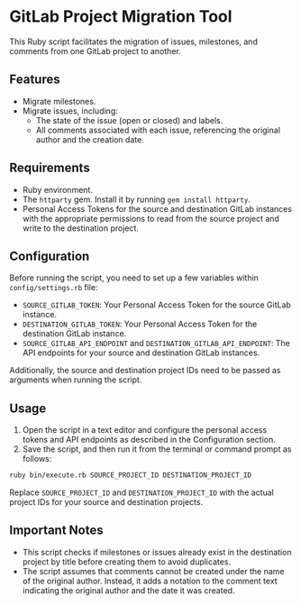 # GitLab Project Migration Tool

This Ruby script facilitates the migration of issues, milestones, and comments from one GitLab project to another.

## Features

- Migrate milestones.
- Migrate issues, including:
  - The state of the issue (open or closed) and labels.
  - All comments associated with each issue, referencing the original author and the creation date.

## Requirements

- Ruby environment.
- The `httparty` gem. Install it by running `gem install httparty`.
- Personal Access Tokens for the source and destination GitLab instances with the appropriate permissions to read from the source project and write to the destination project.

## Configuration

Before running the script, you need to set up a few variables within `config/settings.rb` file:

- `SOURCE_GITLAB_TOKEN`: Your Personal Access Token for the source GitLab instance.
- `DESTINATION_GITLAB_TOKEN`: Your Personal Access Token for the destination GitLab instance.
- `SOURCE_GITLAB_API_ENDPOINT` and `DESTINATION_GITLAB_API_ENDPOINT`: The API endpoints for your source and destination GitLab instances.

Additionally, the source and destination project IDs need to be passed as arguments when running the script.

## Usage

1. Open the script in a text editor and configure the personal access tokens and API endpoints as described in the Configuration section.
2. Save the script, and then run it from the terminal or command prompt as follows:

```sh
ruby bin/execute.rb SOURCE_PROJECT_ID DESTINATION_PROJECT_ID
```

Replace `SOURCE_PROJECT_ID` and `DESTINATION_PROJECT_ID` with the actual project IDs for your source and destination projects.

## Important Notes

- This script checks if milestones or issues already exist in the destination project by title before creating them to avoid duplicates.
- The script assumes that comments cannot be created under the name of the original author. Instead, it adds a notation to the comment text indicating the original author and the date it was created.
